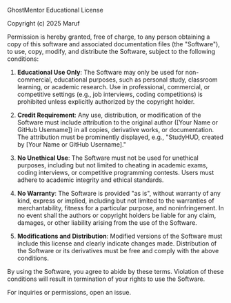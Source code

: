 GhostMentor Educational License

Copyright (c) 2025 Maruf

Permission is hereby granted, free of charge, to any person obtaining a copy of this software and associated documentation files (the "Software"), to use, copy, modify, and distribute the Software, subject to the following conditions:

1. **Educational Use Only**: The Software may only be used for non-commercial, educational purposes, such as personal study, classroom learning, or academic research. Use in professional, commercial, or competitive settings (e.g., job interviews, coding competitions) is prohibited unless explicitly authorized by the copyright holder.

2. **Credit Requirement**: Any use, distribution, or modification of the Software must include attribution to the original author ([Your Name or GitHub Username]) in all copies, derivative works, or documentation. The attribution must be prominently displayed, e.g., "StudyHUD, created by [Your Name or GitHub Username]."

3. **No Unethical Use**: The Software must not be used for unethical purposes, including but not limited to cheating in academic exams, coding interviews, or competitive programming contests. Users must adhere to academic integrity and ethical standards.

4. **No Warranty**: The Software is provided "as is", without warranty of any kind, express or implied, including but not limited to the warranties of merchantability, fitness for a particular purpose, and noninfringement. In no event shall the authors or copyright holders be liable for any claim, damages, or other liability arising from the use of the Software.

5. **Modifications and Distribution**: Modified versions of the Software must include this license and clearly indicate changes made. Distribution of the Software or its derivatives must be free and comply with the above conditions.

By using the Software, you agree to abide by these terms. Violation of these conditions will result in termination of your rights to use the Software.

For inquiries or permissions, open an issue.
